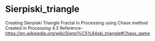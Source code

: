 # Sierpiski_triangle
Creating Sierpiski Triangle Fractal in Processing using Chaos method
Created in Processing 4.3
Reference- https://en.wikipedia.org/wiki/Sierpi%C5%84ski_triangle#Chaos_game
